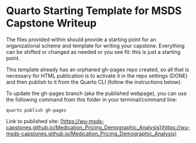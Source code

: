 # Quarto Starting Template for MSDS Capstone Writeup

The files provided within should provide a starting point for an organizational scheme and template for writing your capstone. Everything can be shifted or changed as needed or you see fit: this is just a starting point.

This template already has an orphaned gh-pages repo created, so all that is necessary for HTML publication is to activate it in the repo settings (DONE) and then publish to it from the Quarto CLI (follow the instructions below).

To update the gh-pages branch (aka the published webpage), you can use the following command from this folder in your terminal/command line:

```bash/terminal
quarto publish gh-pages
```

Link to published site: [https://wu-msds-capstones.github.io/Medication_Pricing_Demographic_Analysis](https://wu-msds-capstones.github.io/Medication_Pricing_Demographic_Analysis)
